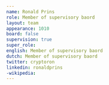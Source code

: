```yaml
---
name: Ronald Prins
role: Member of supervisory baord
layout: team
appearance: 1010
board: false
supervision: true
super_role: 
english: Member of supervisory baord
dutch: Member of supervisory baord
twitter: cryptoron
linkedin: ronaldprins
-wikipedia: 
---
```


